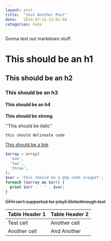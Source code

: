 ```yaml
---
layout: post
title:  "Just Another Post"
date:   2014-07-15 23:01:48
categories: haha
---
```


Gonna test out markdown stuff.

# This should be an h1

## This should be an h2

### This should be an h3

#### This should be an h4

**This should be strong**

''This should be italic''

`this should delineate code`

[This should be a link](http://www.google.com)

```php
$array = array(
  'one',
  'two',
  'three',
);
$var = 'this should be a php code snippet';
foreach ($array as $arr) {
  print $arr . ' ' . $var;
}
```

~~GFH isn't supported for jekyll Strikethrough text~~

Table Header 1 | Table Header 2
---------------|---------------
Test cell      | Another cell  
Another cell   | And Another

[jekyll-gh]: https://github.com/jekyll/jekyll
[jekyll]:    http://jekyllrb.com
